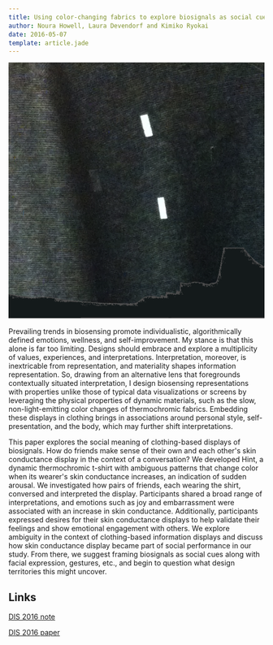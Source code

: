 ```yaml
---
title: Using color-changing fabrics to explore biosignals as social cues 
author: Noura Howell, Laura Devendorf and Kimiko Ryokai
date: 2016-05-07
template: article.jade
---
```


![](hint_shirt_tile.png)

Prevailing trends in biosensing promote individualistic, algorithmically defined emotions, wellness, and self-improvement. My stance is that this alone is far too limiting. Designs should embrace and explore a multiplicity of values, experiences, and interpretations. Interpretation, moreover, is inextricable from representation, and materiality shapes information representation. So, drawing from an alternative lens that foregrounds contextually situated interpretation, I design biosensing representations with properties unlike those of typical data visualizations or screens by leveraging the physical properties of dynamic materials, such as the slow, non-light-emitting color changes of thermochromic fabrics. Embedding these displays in clothing brings in associations around personal style, self-presentation, and the body, which may further shift interpretations.

This paper explores the social meaning of clothing-based displays of biosignals. How do friends make sense of their own and each other's skin conductance display in the context of a conversation? We developed Hint, a dynamic thermochromic t-shirt with ambiguous patterns that change color when its wearer's skin conductance increases, an indication of sudden arousal. We investigated how pairs of friends, each wearing the shirt, conversed and interpreted the display. Participants shared a broad range of interpretations, and emotions such as joy and embarrassment were associated with an increase in skin conductance. Additionally, participants expressed desires for their skin conductance displays to help validate their feelings and show emotional engagement with others. We explore ambiguity in the context of clothing-based information displays and discuss how skin conductance display became part of social performance in our study. From there, we suggest framing biosignals as social cues along with facial expression, gestures, etc., and begin to question what design territories this might uncover.

## Links

[DIS 2016 note](DIS2016_DC_Representation_Interpretation_Biosensing.pdf)

[DIS 2016 paper](DIS2016_Biosignals_as_Social_Cues.pdf)
